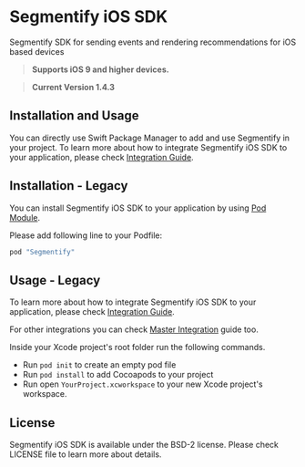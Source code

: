 # Segmentify iOS SDK
Segmentify  SDK for sending events and rendering recommendations for iOS based devices

> **Supports iOS 9 and higher devices.**

> **Current Version 1.4.3**

## Installation and Usage
You can directly use Swift Package Manager to add and use Segmentify in your project. 
To learn more about how to integrate Segmentify iOS SDK to your application, please check [Integration Guide](https://www.segmentify.com/dev/integration_ios/).

## Installation - Legacy

You can install Segmentify iOS SDK to your application by using [Pod Module](https://cocoapods.org/?q=segmentify).

Please add following line to your Podfile:

```ruby
pod "Segmentify"
```

## Usage - Legacy

To learn more about how to integrate Segmentify iOS SDK to your application, please check [Integration Guide](https://www.segmentify.com/dev/integration_ios/).

For other integrations you can check [Master Integration](https://www.segmentify.com/dev/) guide too.

Inside your Xcode project's root folder run the following commands.
 
- Run ```pod init``` to create an empty pod file
- Run ```pod install``` to add Cocoapods to your project
- Run open ```YourProject.xcworkspace``` to your new Xcode project's workspace.

## License

Segmentify iOS SDK is available under the BSD-2 license.
Please check LICENSE file to learn more about details.

